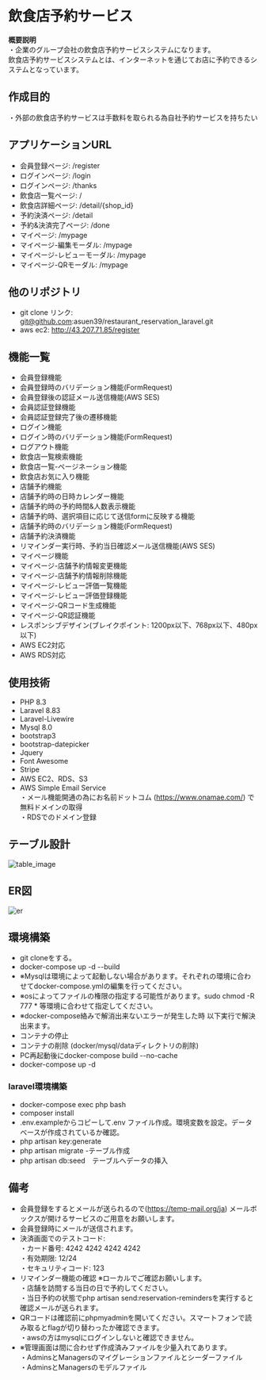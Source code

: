 # 飲食店予約サービス

**概要説明**<br>
・企業のグループ会社の飲食店予約サービスシステムになります。<br>
飲食店予約サービスシステムとは、インターネットを通じてお店に予約できるシステムとなっています。

## 作成目的
・外部の飲食店予約サービスは手数料を取られる為自社予約サービスを持ちたい

## アプリケーションURL
- 会員登録ページ: /register
- ログインページ: /login
- ログインページ: /thanks
- 飲食店一覧ページ: /
- 飲食店詳細ページ: /detail/{shop_id}
- 予約決済ページ: /detail
- 予約&決済完了ページ: /done
- マイページ: /mypage
- マイページ-編集モーダル: /mypage
- マイページ-レビューモーダル: /mypage
- マイページ-QRモーダル: /mypage

## 他のリポジトリ
- git clone リンク: git@github.com:asuen39/restaurant_reservation_laravel.git</a>
- aws ec2: http://43.207.71.85/register

## 機能一覧
- 会員登録機能
- 会員登録時のバリデーション機能(FormRequest)
- 会員登録後の認証メール送信機能(AWS SES)
- 会員認証登録機能
- 会員認証登録完了後の遷移機能
- ログイン機能
- ログイン時のバリデーション機能(FormRequest)
- ログアウト機能
- 飲食店一覧検索機能
- 飲食店一覧-ページネーション機能
- 飲食店お気に入り機能
- 店舗予約機能
- 店舗予約時の日時カレンダー機能
- 店舗予約時の予約時間&人数表示機能
- 店舗予約時、選択項目に応じて送信formに反映する機能
- 店舗予約時のバリデーション機能(FormRequest)
- 店舗予約決済機能
- リマインダー実行時、予約当日確認メール送信機能(AWS SES)
- マイページ機能
- マイページ-店舗予約情報変更機能
- マイページ-店舗予約情報削除機能
- マイページ-レビュー評価一覧機能
- マイページ-レビュー評価登録機能
- マイページ-QRコード生成機能
- マイページ-QR認証機能
- レスポンシブデザイン(ブレイクポイント: 1200px以下、768px以下、480px以下)
- AWS EC2対応
- AWS RDS対応

## 使用技術
- PHP 8.3
- Laravel 8.83
- Laravel-Livewire
- Mysql 8.0
- bootstrap3
- bootstrap-datepicker
- Jquery
- Font Awesome
- Stripe
- AWS EC2、RDS、S3
- AWS Simple Email Service<br>
・メール機能開通の為にお名前ドットコム (https://www.onamae.com/) で無料ドメインの取得<br>
・RDSでのドメイン登録

## テーブル設計
![table_image](https://github.com/asuen39/restaurant_reservation_laravel/assets/68514566/1330d09c-23e2-4591-861a-a83c0d9a6666)

## ER図
![er](https://github.com/asuen39/restaurant_reservation_laravel/assets/68514566/d578f102-e169-4fcc-aa30-8c853560605c)



## 環境構築
- git cloneをする。
- docker-compose up -d --build
- ※Mysqlは環境によって起動しない場合があります。それぞれの環境に合わせてdocker-compose.ymlの編集を行ってください。
- ※osによってファイルの権限の指定する可能性があります。sudo chmod -R 777 * 等環境に合わせて指定してください。
- ※docker-compose絡みで解消出来ないエラーが発生した時 以下実行で解決出来ます。
- コンテナの停止
- コンテナの削除 (docker/mysql/dataディレクトリの削除)
- PC再起動後にdocker-compose build --no-cache
- docker-compose up -d

### laravel環境構築
- docker-compose exec php bash
- composer install
- .env.exampleからコピーして.env ファイル作成。環境変数を設定。データベースが作成されているか確認。
- php artisan key:generate
- php artisan migrate -テーブル作成
- php artisan db:seed　テーブルへデータの挿入

## 備考
- 会員登録をするとメールが送られるので(https://temp-mail.org/ja) メールボックスが開けるサービスのご用意をお願いします。
- 会員登録時にメールが送信されます。
- 決済画面でのテストコード:<br>
・カード番号: 4242 4242 4242 4242<br>
・有効期限: 12/24<br>
・セキュリティコード: 123<br>
- リマインダー機能の確認 ※ローカルでご確認お願いします。<br>
・店舗を訪問する当日の日で予約してください。<br>
・当日予約の状態でphp artisan send:reservation-remindersを実行すると確認メールが送られます。<br>
- QRコードは確認前にphpmyadminを開いてください。スマートフォンで読み取るとflagが切り替わったか確認できます。<br>
・awsの方はmysqlにログインしないと確認できません。
- ※管理画面は間に合わせず作成済みファイルを少量入れてあります。<br>
・AdminsとManagersのマイグレーションファイルとシーダーファイル<br>
・AdminsとManagersのモデルファイル
